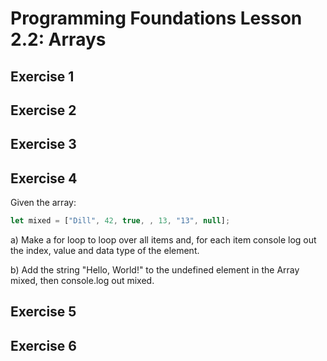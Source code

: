 # Programming Foundations Lesson 2.2: Arrays

## Exercise 1

## Exercise 2

## Exercise 3

## Exercise 4
Given the array:

```js
let mixed = ["Dill", 42, true, , 13, "13", null];
```

a) Make a for loop to loop over all items and, for each item console log out the index, value and data type of the element.

b) Add the string "Hello, World!" to the undefined element in the Array mixed, then console.log out mixed.

## Exercise 5

## Exercise 6